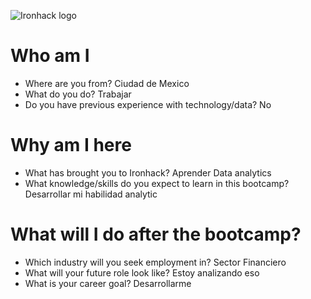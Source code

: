![Ironhack logo](https://i.imgur.com/1QgrNNw.png)

# Who am I

* Where are you from? Ciudad de Mexico
* What do you do? Trabajar
* Do you have previous experience with technology/data? No

# Why am I here

* What has brought you to Ironhack? Aprender Data analytics
* What knowledge/skills do you expect to learn in this bootcamp? Desarrollar mi habilidad analytic

# What will I do after the bootcamp? 

* Which industry will you seek employment in? Sector Financiero
* What will your future role look like? Estoy analizando eso
* What is your career goal? Desarrollarme
